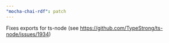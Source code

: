 ```yaml
---
"mocha-chai-rdf": patch
---
```


Fixes exports for ts-node (see https://github.com/TypeStrong/ts-node/issues/1934)
